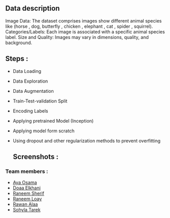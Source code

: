 ## Data description
Image Data: The dataset comprises images show different animal species like
(horse , dog, butterfly , chicken , elephant , cat , spider , squirrel).
Categories/Labels: Each image is associated with a specific animal species label.
Size and Quality: Images may vary in dimensions, quality, and background.

## Steps :
- Data Loading
- Data Exploration
- Data Augmentation
- Train-Test-validation Split
- Encoding Labels
- Applying pretrained Model (Inception)
- Applying model form scratch
- Using dropout and other regularization methods to prevent overfitting

  ## Screenshots :
  

### Team members :
- [Aya Osama](https://github.com/aya-mourad)
- [Doaa Elkhani](https://github.com/)
- [Raneem Sherif](https://github.com/Raneeml)
- [Raneem Loay](https://github.com/RaneemLoay)
- [Rawan Alaa](https://github.com/12Rawan) 
- [Sohyla Tarek](https://github.com/Sohyla31)

